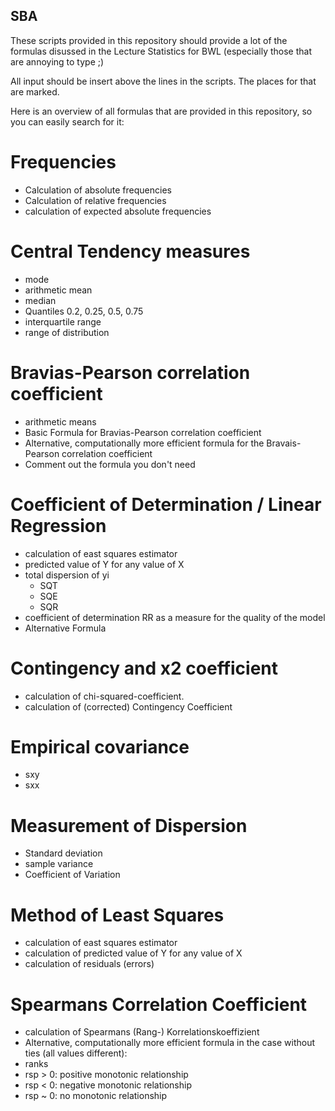 ## SBA

These scripts provided in this repository should provide a lot of the formulas disussed in the Lecture Statistics for BWL (especially those that are annoying 
to type ;)

All input should be insert above the lines in the scripts. The places for that are marked.

Here is an overview of all formulas that are provided in this repository, so you can easily search for it:

# Frequencies
- Calculation of absolute frequencies
- Calculation of relative frequencies
- calculation of expected absolute frequencies

# Central Tendency measures
- mode
- arithmetic mean
- median
- Quantiles 0.2, 0.25, 0.5, 0.75
- interquartile range
- range of distribution

# Bravias-Pearson correlation coefficient
- arithmetic means
- Basic Formula for Bravias-Pearson correlation coefficient
- Alternative, computationally more efficient formula for the Bravais-Pearson correlation coefficient
- Comment out the formula you don't need

# Coefficient of Determination / Linear Regression
- calculation of east squares estimator
- predicted value of Y for any value of X
- total dispersion of yi
    - SQT
    - SQE
    - SQR
- coefficient of determination RR as a measure for the quality of the model
- Alternative Formula

# Contingency and x2 coefficient
- calculation of chi-squared-coefficient.
- calculation of (corrected) Contingency Coefficient

# Empirical covariance
- sxy 
- sxx

# Measurement of Dispersion
- Standard deviation
- sample variance
- Coefficient of Variation

# Method of Least Squares
- calculation of east squares estimator
- calculation of predicted value of Y for any value of X
- calculation of residuals (errors)

# Spearmans Correlation Coefficient
- calculation of Spearmans (Rang-) Korrelationskoeffizient
- Alternative, computationally more efficient formula in the case without ties (all values different):
- ranks
- rsp > 0: positive monotonic relationship
- rsp < 0: negative monotonic relationship
- rsp ~ 0: no monotonic relationship











